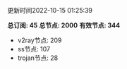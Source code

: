 更新时间2022-10-15 01:25:39

**总订阅: 45**
**总节点: 2000**
**有效节点: 344**
- v2ray节点: 209
- ss节点: 107
- trojan节点: 28
